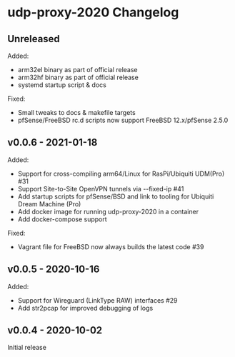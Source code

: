 # udp-proxy-2020 Changelog

## Unreleased

Added:

 - arm32el binary as part of official release
 - arm32hf binary as part of official release
 - systemd startup script & docs

Fixed:

 - Small tweaks to docs & makefile targets
 - pfSense/FreeBSD rc.d scripts now support FreeBSD 12.x/pfSense 2.5.0

## v0.0.6 - 2021-01-18

Added:

- Support for cross-compiling arm64/Linux for RasPi/Ubiquiti UDM(Pro) #31
- Support Site-to-Site OpenVPN tunnels via --fixed-ip #41
- Add startup scripts for pfSense/BSD and link to tooling for Ubiquiti Dream
    Machine (Pro)
- Add docker image for running udp-proxy-2020 in a container
- Add docker-compose support

Fixed:

- Vagrant file for FreeBSD now always builds the latest code #39

## v0.0.5 - 2020-10-16

Added:

- Support for Wireguard (LinkType RAW) interfaces #29
- Add str2pcap for improved debugging of logs

## v0.0.4 - 2020-10-02

Initial release

